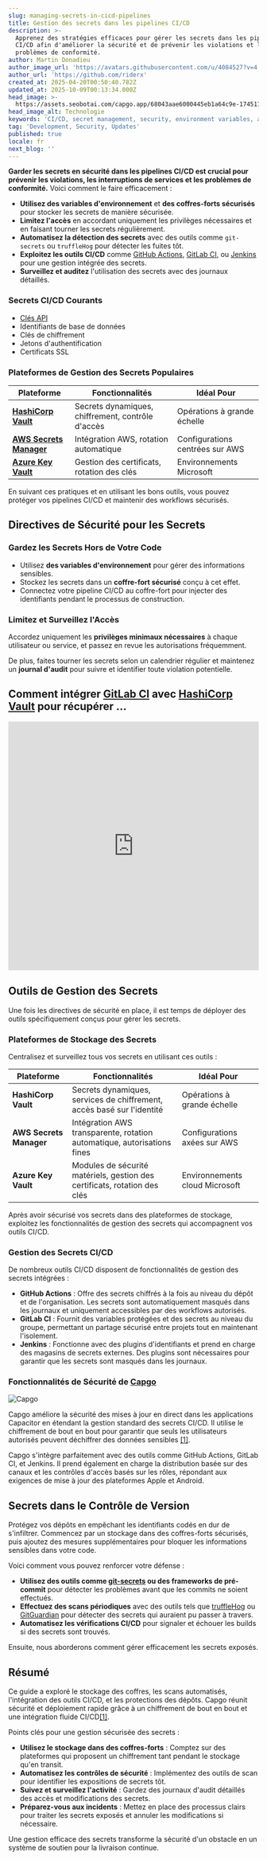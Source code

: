 ```yaml
---
slug: managing-secrets-in-cicd-pipelines
title: Gestion des secrets dans les pipelines CI/CD
description: >-
  Apprenez des stratégies efficaces pour gérer les secrets dans les pipelines
  CI/CD afin d'améliorer la sécurité et de prévenir les violations et les
  problèmes de conformité.
author: Martin Donadieu
author_image_url: 'https://avatars.githubusercontent.com/u/4084527?v=4'
author_url: 'https://github.com/riderx'
created_at: 2025-04-20T00:50:40.782Z
updated_at: 2025-10-09T00:13:34.000Z
head_image: >-
  https://assets.seobotai.com/capgo.app/68043aae6000445eb1a64c9e-1745110261303.jpg
head_image_alt: Technologie
keywords: 'CI/CD, secret management, security, environment variables, automated scanning'
tag: 'Development, Security, Updates'
published: true
locale: fr
next_blog: ''
---
```

**Garder les secrets en sécurité dans les pipelines CI/CD est crucial pour prévenir les violations, les interruptions de services et les problèmes de conformité.** Voici comment le faire efficacement :

-   **Utilisez des variables d'environnement** et **des coffres-forts sécurisés** pour stocker les secrets de manière sécurisée.
-   **Limitez l'accès** en accordant uniquement les privilèges nécessaires et en faisant tourner les secrets régulièrement.
-   **Automatisez la détection des secrets** avec des outils comme `git-secrets` ou `truffleHog` pour détecter les fuites tôt.
-   **Exploitez les outils CI/CD** comme [GitHub Actions](https://docs.github.com/actions), [GitLab CI](https://docs.gitlab.com/ee/ci/), ou [Jenkins](https://www.jenkins.io/) pour une gestion intégrée des secrets.
-   **Surveillez et auditez** l'utilisation des secrets avec des journaux détaillés.

### Secrets CI/CD Courants

-   [Clés API](https://capgo.app/docs/webapp/api-keys/)
-   Identifiants de base de données
-   Clés de chiffrement
-   Jetons d'authentification
-   Certificats SSL

### Plateformes de Gestion des Secrets Populaires

| Plateforme | Fonctionnalités | Idéal Pour |
| --- | --- | --- |
| **[HashiCorp Vault](https://www.hashicorp.com/products/vault)** | Secrets dynamiques, chiffrement, contrôle d'accès | Opérations à grande échelle |
| **[AWS Secrets Manager](https://docs.aws.amazon.com/secretsmanager/)** | Intégration AWS, rotation automatique | Configurations centrées sur AWS |
| **[Azure Key Vault](https://learn.microsoft.com/en-us/azure/key-vault/)** | Gestion des certificats, rotation des clés | Environnements Microsoft |

En suivant ces pratiques et en utilisant les bons outils, vous pouvez protéger vos pipelines CI/CD et maintenir des workflows sécurisés.

## Directives de Sécurité pour les Secrets

### Gardez les Secrets Hors de Votre Code

-   Utilisez **des variables d'environnement** pour gérer des informations sensibles.
-   Stockez les secrets dans un **coffre-fort sécurisé** conçu à cet effet.
-   Connectez votre pipeline CI/CD au coffre-fort pour injecter des identifiants pendant le processus de construction.

### Limitez et Surveillez l'Accès

Accordez uniquement les **privilèges minimaux nécessaires** à chaque utilisateur ou service, et passez en revue les autorisations fréquemment.

De plus, faites tourner les secrets selon un calendrier régulier et maintenez un **journal d'audit** pour suivre et identifier toute violation potentielle.

## Comment intégrer [GitLab CI](https://docs.gitlab.com/ee/ci/) avec [HashiCorp Vault](https://www.hashicorp.com/products/vault) pour récupérer ...

<iframe src="https://www.youtube.com/embed/NsPcl4rqy9A" aria-label="YouTube video player" frameborder="0" allow="accelerometer; autoplay; clipboard-write; encrypted-media; gyroscope; picture-in-picture; web-share" referrerpolicy="strict-origin-when-cross-origin" style="width: 100%; height: 500px;" allowfullscreen></iframe>

## Outils de Gestion des Secrets

Une fois les directives de sécurité en place, il est temps de déployer des outils spécifiquement conçus pour gérer les secrets.

### Plateformes de Stockage des Secrets

Centralisez et surveillez tous vos secrets en utilisant ces outils :

| Plateforme | Fonctionnalités | Idéal Pour |
| --- | --- | --- |
| **HashiCorp Vault** | Secrets dynamiques, services de chiffrement, accès basé sur l'identité | Opérations à grande échelle |
| **AWS Secrets Manager** | Intégration AWS transparente, rotation automatique, autorisations fines | Configurations axées sur AWS |
| **Azure Key Vault** | Modules de sécurité matériels, gestion des certificats, rotation des clés | Environnements cloud Microsoft |

Après avoir sécurisé vos secrets dans des plateformes de stockage, exploitez les fonctionnalités de gestion des secrets qui accompagnent vos outils CI/CD.

### Gestion des Secrets CI/CD

De nombreux outils CI/CD disposent de fonctionnalités de gestion des secrets intégrées :

-   **GitHub Actions** : Offre des secrets chiffrés à la fois au niveau du dépôt et de l'organisation. Les secrets sont automatiquement masqués dans les journaux et uniquement accessibles par des workflows autorisés.
-   **GitLab CI** : Fournit des variables protégées et des secrets au niveau du groupe, permettant un partage sécurisé entre projets tout en maintenant l'isolement.
-   **Jenkins** : Fonctionne avec des plugins d'identifiants et prend en charge des magasins de secrets externes. Des plugins sont nécessaires pour garantir que les secrets sont masqués dans les journaux.

### Fonctionnalités de Sécurité de [Capgo](https://capgo.app/)

![Capgo](https://assets.seobotai.com/capgo.app/68043aae6000445eb1a64c9e/37a0fc028bf1f414683e8dee42eedfb0.jpg)

Capgo améliore la sécurité des mises à jour en direct dans les applications Capacitor en étendant la gestion standard des secrets CI/CD. Il utilise le chiffrement de bout en bout pour garantir que seuls les utilisateurs autorisés peuvent déchiffrer des données sensibles [\[1\]](https://capgo.app/).

Capgo s'intègre parfaitement avec des outils comme GitHub Actions, GitLab CI, et Jenkins. Il prend également en charge la distribution basée sur des canaux et les contrôles d'accès basés sur les rôles, répondant aux exigences de mise à jour des plateformes Apple et Android.

## Secrets dans le Contrôle de Version

Protégez vos dépôts en empêchant les identifiants codés en dur de s'infiltrer. Commencez par un stockage dans des coffres-forts sécurisés, puis ajoutez des mesures supplémentaires pour bloquer les informations sensibles dans votre code.

Voici comment vous pouvez renforcer votre défense :

-   **Utilisez des outils comme [git-secrets](https://github.com/awslabs/git-secrets) ou des frameworks de pré-commit** pour détecter les problèmes avant que les commits ne soient effectués.
-   **Effectuez des scans périodiques** avec des outils tels que [truffleHog](https://github.com/trufflesecurity/trufflehog) ou [GitGuardian](https://www.gitguardian.com/) pour détecter des secrets qui auraient pu passer à travers.
-   **Automatisez les vérifications CI/CD** pour signaler et échouer les builds si des secrets sont trouvés.

Ensuite, nous aborderons comment gérer efficacement les secrets exposés.

## Résumé

Ce guide a exploré le stockage des coffres, les scans automatisés, l'intégration des outils CI/CD, et les protections des dépôts. Capgo réunit sécurité et déploiement rapide grâce à un chiffrement de bout en bout et une intégration fluide CI/CD[\[1\]](https://capgo.app/).

Points clés pour une gestion sécurisée des secrets :

-   **Utilisez le stockage dans des coffres-forts** : Comptez sur des plateformes qui proposent un chiffrement tant pendant le stockage qu'en transit.
-   **Automatisez les contrôles de sécurité** : Implémentez des outils de scan pour identifier les expositions de secrets tôt.
-   **Suivez et surveillez l'activité** : Gardez des journaux d'audit détaillés des accès et modifications des secrets.
-   **Préparez-vous aux incidents** : Mettez en place des processus clairs pour traiter les secrets exposés et annuler les modifications si nécessaire.

Une gestion efficace des secrets transforme la sécurité d'un obstacle en un système de soutien pour la livraison continue.
